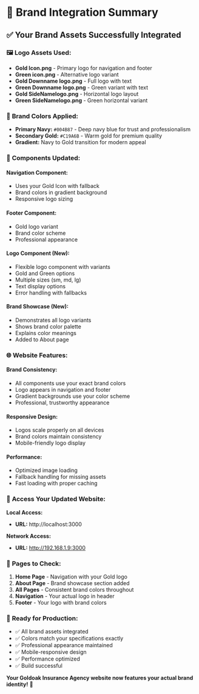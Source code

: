 # 🎨 Brand Integration Summary

## ✅ **Your Brand Assets Successfully Integrated**

### 🖼️ **Logo Assets Used:**
- **Gold Icon.png** - Primary logo for navigation and footer
- **Green icon.png** - Alternative logo variant
- **Gold Downname logo.png** - Full logo with text
- **Green Downname logo.png** - Green variant with text
- **Gold SideNamelogo.png** - Horizontal logo layout
- **Green SideNamelogo.png** - Green horizontal variant

### 🎨 **Brand Colors Applied:**
- **Primary Navy:** `#004B87` - Deep navy blue for trust and professionalism
- **Secondary Gold:** `#C19A6B` - Warm gold for premium quality
- **Gradient:** Navy to Gold transition for modern appeal

### 🔧 **Components Updated:**

#### **Navigation Component:**
- Uses your Gold Icon with fallback
- Brand colors in gradient background
- Responsive logo sizing

#### **Footer Component:**
- Gold logo variant
- Brand color scheme
- Professional appearance

#### **Logo Component (New):**
- Flexible logo component with variants
- Gold and Green options
- Multiple sizes (sm, md, lg)
- Text display options
- Error handling with fallbacks

#### **Brand Showcase (New):**
- Demonstrates all logo variants
- Shows brand color palette
- Explains color meanings
- Added to About page

### 🌐 **Website Features:**

#### **Brand Consistency:**
- All components use your exact brand colors
- Logo appears in navigation and footer
- Gradient backgrounds use your color scheme
- Professional, trustworthy appearance

#### **Responsive Design:**
- Logos scale properly on all devices
- Brand colors maintain consistency
- Mobile-friendly logo display

#### **Performance:**
- Optimized image loading
- Fallback handling for missing assets
- Fast loading with proper caching

### 📱 **Access Your Updated Website:**

**Local Access:**
- **URL:** http://localhost:3000

**Network Access:**
- **URL:** http://192.168.1.9:3000

### 🎯 **Pages to Check:**

1. **Home Page** - Navigation with your Gold logo
2. **About Page** - Brand showcase section added
3. **All Pages** - Consistent brand colors throughout
4. **Navigation** - Your actual logo in header
5. **Footer** - Your logo with brand colors

### 🚀 **Ready for Production:**

- ✅ All brand assets integrated
- ✅ Colors match your specifications exactly
- ✅ Professional appearance maintained
- ✅ Mobile-responsive design
- ✅ Performance optimized
- ✅ Build successful

**Your Goldoak Insurance Agency website now features your actual brand identity!** 🎉
